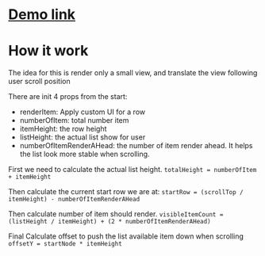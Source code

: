 # [Demo link](https://assessment-web-demo.herokuapp.com/)

# How it work

The idea for this is render only a small view, and translate the view following user scroll position

There are init 4 props from the start:

- renderItem: Apply custom UI for a row
- numberOfItem: total number item
- itemHeight: the row height
- listHeight: the actual list show for user
- numberOfItemRenderAHead: the number of item render ahead. It helps the list look more stable when scrolling.

First we need to calculate the actual list height.
`totalHeight = numberOfItem + itemHeight`

Then calculate the current start row we are at:
`startRow = (scrollTop / itemHeight) - numberOfItemRenderAHead`

Then calculate number of item should render.
`visibleItemCount = (listHeight / itemHeight) + (2 * numberOfItemRenderAHead)`

Final Calculate offset to push the list available item down when scrolling
`offsetY = startNode * itemHeight`
